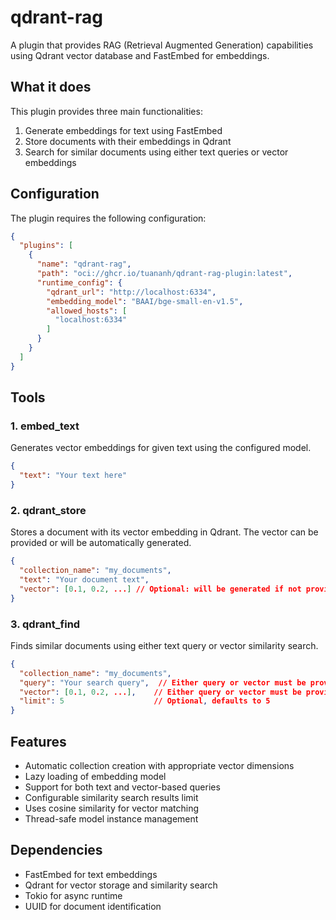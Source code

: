 # qdrant-rag

A plugin that provides RAG (Retrieval Augmented Generation) capabilities using Qdrant vector database and FastEmbed for embeddings.

## What it does

This plugin provides three main functionalities:
1. Generate embeddings for text using FastEmbed
2. Store documents with their embeddings in Qdrant
3. Search for similar documents using either text queries or vector embeddings

## Configuration

The plugin requires the following configuration:

```json
{
  "plugins": [
    {
      "name": "qdrant-rag",
      "path": "oci://ghcr.io/tuananh/qdrant-rag-plugin:latest",
      "runtime_config": {
        "qdrant_url": "http://localhost:6334",
        "embedding_model": "BAAI/bge-small-en-v1.5",
        "allowed_hosts": [
          "localhost:6334"
        ]
      }
    }
  ]
}
```

## Tools

### 1. embed_text
Generates vector embeddings for given text using the configured model.

```json
{
  "text": "Your text here"
}
```

### 2. qdrant_store
Stores a document with its vector embedding in Qdrant. The vector can be provided or will be automatically generated.

```json
{
  "collection_name": "my_documents",
  "text": "Your document text",
  "vector": [0.1, 0.2, ...] // Optional: will be generated if not provided
}
```

### 3. qdrant_find
Finds similar documents using either text query or vector similarity search.

```json
{
  "collection_name": "my_documents",
  "query": "Your search query",  // Either query or vector must be provided
  "vector": [0.1, 0.2, ...],    // Either query or vector must be provided
  "limit": 5                    // Optional, defaults to 5
}
```

## Features
- Automatic collection creation with appropriate vector dimensions
- Lazy loading of embedding model
- Support for both text and vector-based queries
- Configurable similarity search results limit
- Uses cosine similarity for vector matching
- Thread-safe model instance management

## Dependencies
- FastEmbed for text embeddings
- Qdrant for vector storage and similarity search
- Tokio for async runtime
- UUID for document identification